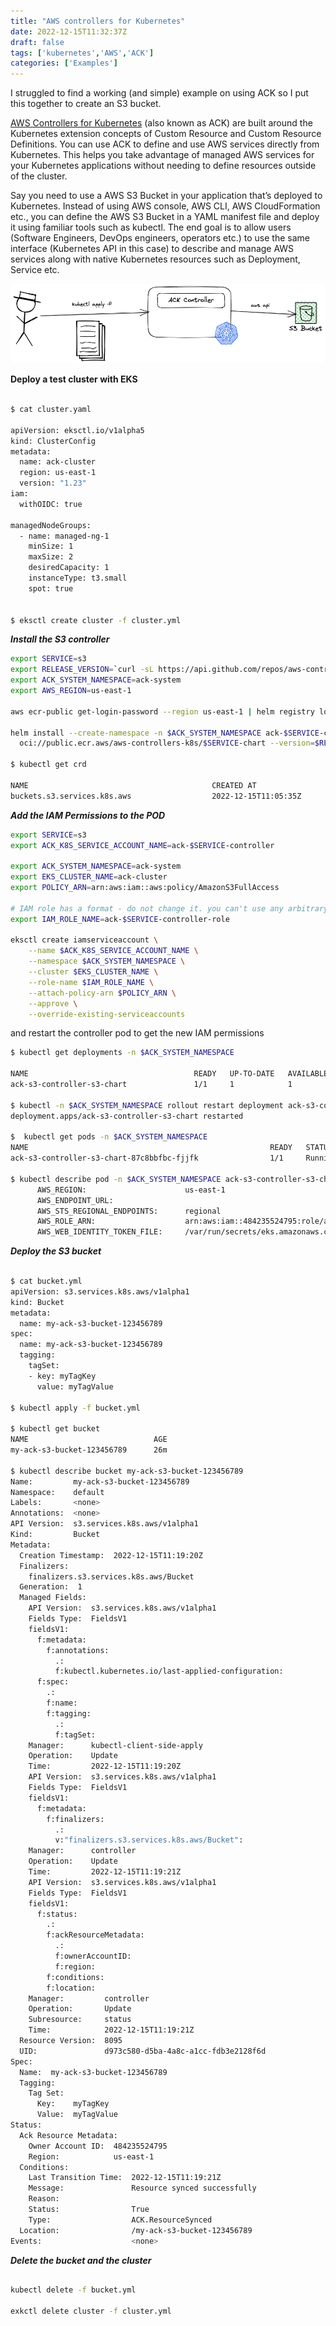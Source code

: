 ```yaml
---
title: "AWS controllers for Kubernetes"
date: 2022-12-15T11:32:37Z
draft: false
tags: ['kubernetes','AWS','ACK']
categories: ['Examples']
---
```


I struggled to find a working (and simple) example on using ACK so I put this together to create an S3 bucket.

[AWS Controllers for Kubernetes](https://aws-controllers-k8s.github.io/community/) (also known as ACK) are built around the Kubernetes extension concepts of Custom Resource and Custom Resource Definitions. You can use ACK to define and use AWS services directly from Kubernetes. This helps you take advantage of managed AWS services for your Kubernetes applications without needing to define resources outside of the cluster.

Say you need to use a AWS S3 Bucket in your application that’s deployed to Kubernetes. Instead of using AWS console, AWS CLI, AWS CloudFormation etc., you can define the AWS S3 Bucket in a YAML manifest file and deploy it using familiar tools such as kubectl. The end goal is to allow users (Software Engineers, DevOps engineers, operators etc.) to use the same interface (Kubernetes API in this case) to describe and manage AWS services along with native Kubernetes resources such as Deployment, Service etc.

![Image alt](/images/ack.png)


**Deploy a test cluster with EKS**

```bash

$ cat cluster.yaml

apiVersion: eksctl.io/v1alpha5
kind: ClusterConfig
metadata:
  name: ack-cluster
  region: us-east-1
  version: "1.23"
iam:
  withOIDC: true

managedNodeGroups:
  - name: managed-ng-1
    minSize: 1
    maxSize: 2
    desiredCapacity: 1
    instanceType: t3.small
    spot: true


$ eksctl create cluster -f cluster.yml

```

***Install the S3 controller***

```bash
export SERVICE=s3
export RELEASE_VERSION=`curl -sL https://api.github.com/repos/aws-controllers-k8s/$SERVICE-controller/releases/latest | grep '"tag_name":' | cut -d'"' -f4`
export ACK_SYSTEM_NAMESPACE=ack-system
export AWS_REGION=us-east-1

aws ecr-public get-login-password --region us-east-1 | helm registry login --username AWS --password-stdin public.ecr.aws

helm install --create-namespace -n $ACK_SYSTEM_NAMESPACE ack-$SERVICE-controller \
  oci://public.ecr.aws/aws-controllers-k8s/$SERVICE-chart --version=$RELEASE_VERSION --set=aws.region=$AWS_REGION

$ kubectl get crd

NAME                                         CREATED AT
buckets.s3.services.k8s.aws                  2022-12-15T11:05:35Z
```

***Add the IAM Permissions to the POD***

```bash
export SERVICE=s3
export ACK_K8S_SERVICE_ACCOUNT_NAME=ack-$SERVICE-controller

export ACK_SYSTEM_NAMESPACE=ack-system
export EKS_CLUSTER_NAME=ack-cluster
export POLICY_ARN=arn:aws:iam::aws:policy/AmazonS3FullAccess

# IAM role has a format - do not change it. you can't use any arbitrary name
export IAM_ROLE_NAME=ack-$SERVICE-controller-role

eksctl create iamserviceaccount \
    --name $ACK_K8S_SERVICE_ACCOUNT_NAME \
    --namespace $ACK_SYSTEM_NAMESPACE \
    --cluster $EKS_CLUSTER_NAME \
    --role-name $IAM_ROLE_NAME \
    --attach-policy-arn $POLICY_ARN \
    --approve \
    --override-existing-serviceaccounts
```


and restart the controller pod to get the new IAM permissions

```bash
$ kubectl get deployments -n $ACK_SYSTEM_NAMESPACE

NAME                                     READY   UP-TO-DATE   AVAILABLE   AGE
ack-s3-controller-s3-chart               1/1     1            1           7m1s

$ kubectl -n $ACK_SYSTEM_NAMESPACE rollout restart deployment ack-s3-controller-s3-chart
deployment.apps/ack-s3-controller-s3-chart restarted

$  kubectl get pods -n $ACK_SYSTEM_NAMESPACE
NAME                                                      READY   STATUS    RESTARTS   AGE
ack-s3-controller-s3-chart-87c8bbfbc-fjjfk                1/1     Running   0          5m33s

$ kubectl describe pod -n $ACK_SYSTEM_NAMESPACE ack-s3-controller-s3-chart-87c8bbfbc-fjjfk | grep "^\s*AWS_"
      AWS_REGION:                      us-east-1
      AWS_ENDPOINT_URL:
      AWS_STS_REGIONAL_ENDPOINTS:      regional
      AWS_ROLE_ARN:                    arn:aws:iam::484235524795:role/ack-s3-controller-role
      AWS_WEB_IDENTITY_TOKEN_FILE:     /var/run/secrets/eks.amazonaws.com/serviceaccount/token
```

***Deploy the S3 bucket***

```bash

$ cat bucket.yml
apiVersion: s3.services.k8s.aws/v1alpha1
kind: Bucket
metadata:
  name: my-ack-s3-bucket-123456789
spec:
  name: my-ack-s3-bucket-123456789
  tagging:
    tagSet:
    - key: myTagKey
      value: myTagValue

$ kubectl apply -f bucket.yml

$ kubectl get bucket
NAME                            AGE
my-ack-s3-bucket-123456789      26m

$ kubectl describe bucket my-ack-s3-bucket-123456789 
Name:         my-ack-s3-bucket-123456789
Namespace:    default
Labels:       <none>
Annotations:  <none>
API Version:  s3.services.k8s.aws/v1alpha1
Kind:         Bucket
Metadata:
  Creation Timestamp:  2022-12-15T11:19:20Z
  Finalizers:
    finalizers.s3.services.k8s.aws/Bucket
  Generation:  1
  Managed Fields:
    API Version:  s3.services.k8s.aws/v1alpha1
    Fields Type:  FieldsV1
    fieldsV1:
      f:metadata:
        f:annotations:
          .:
          f:kubectl.kubernetes.io/last-applied-configuration:
      f:spec:
        .:
        f:name:
        f:tagging:
          .:
          f:tagSet:
    Manager:      kubectl-client-side-apply
    Operation:    Update
    Time:         2022-12-15T11:19:20Z
    API Version:  s3.services.k8s.aws/v1alpha1
    Fields Type:  FieldsV1
    fieldsV1:
      f:metadata:
        f:finalizers:
          .:
          v:"finalizers.s3.services.k8s.aws/Bucket":
    Manager:      controller
    Operation:    Update
    Time:         2022-12-15T11:19:21Z
    API Version:  s3.services.k8s.aws/v1alpha1
    Fields Type:  FieldsV1
    fieldsV1:
      f:status:
        .:
        f:ackResourceMetadata:
          .:
          f:ownerAccountID:
          f:region:
        f:conditions:
        f:location:
    Manager:         controller
    Operation:       Update
    Subresource:     status
    Time:            2022-12-15T11:19:21Z
  Resource Version:  8095
  UID:               d973c580-d5ba-4a8c-a1cc-fdb3e2128f6d
Spec:
  Name:  my-ack-s3-bucket-123456789
  Tagging:
    Tag Set:
      Key:    myTagKey
      Value:  myTagValue
Status:
  Ack Resource Metadata:
    Owner Account ID:  484235524795
    Region:            us-east-1
  Conditions:
    Last Transition Time:  2022-12-15T11:19:21Z
    Message:               Resource synced successfully
    Reason:
    Status:                True
    Type:                  ACK.ResourceSynced
  Location:                /my-ack-s3-bucket-123456789
Events:                    <none>
```


***Delete the bucket and the cluster***

```bash

kubectl delete -f bucket.yml

exkctl delete cluster -f cluster.yml
```